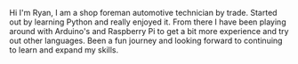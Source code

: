 Hi I'm Ryan, I am a shop foreman automotive technician by trade. Started out by learning Python and really enjoyed it. 
From there I have been playing around with Arduino's and Raspberry Pi to get a bit more experience and try out other languages. 
Been a fun journey and looking forward to continuing to learn and expand my skills. 

<!---
WYLTK5/WYLTK5 is a ✨ special ✨ repository because its `README.md` (this file) appears on your GitHub profile.
You can click the Preview link to take a look at your changes.
--->
